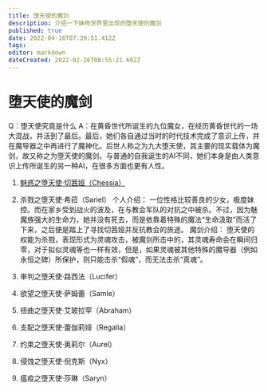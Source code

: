 ```yaml
---
title: 堕天使的魔剑
description: 介绍一下妹吻世界里出现的堕天使的魔剑
published: true
date: 2022-04-16T07:39:51.412Z
tags: 
editor: markdown
dateCreated: 2022-02-26T08:55:21.662Z
---
```


# 堕天使的魔剑
Q：堕天使究竟是什么
A：在黄昏世代所诞生的九位魔女，在经历黄昏世代的一场大混战，并活到了最后。最后，她们各自通过当时的时代技术完成了意识上传，并在魔导器之中再进行了魔神化。后世人称之为九大堕天使，其主要的现实载体为魔剑，故又称之为堕天使的魔剑。与普通的自我诞生的AI不同，她们本身是由人类意识上传所诞生的另一种AI，在很多方面也更有人性。

1. <a href="堕天使的魔剑/魅惑之堕天使·切茜娅(Chessia)">魅惑之堕天使·切茜娅（Chessia）</a>

2. 杀戮之堕天使·希菈（Sariel）
个人介绍：
一位性格比较善良的少女，极度妹控。而在家乡受到战火的波及，在与教会军队的对抗之中被杀。不过，因为魅魔族强大的生命力，她并没有死去，而是依靠着特殊的魔法“生命汲取”而活了下来，之后便是踏上了寻找切茜娅并反抗教会的旅途。
魔剑介绍：
堕天使的权能为杀戮，表现形式为灵魂攻击，被魔剑所击中的，其灵魂寿命会在瞬间归零，对于拟似灵魂等也一样有效，但是，如果灵魂被其他特殊的魔导器（例如永恒之碑）所保护，则只能击杀“假魂”，而无法击杀“真魂”。

3. 审判之堕天使·路西法（Lucifer）

4. 欲望之堕天使·萨姆蕾（Samle）
5. 扭曲之堕天使·艾玻拉罕（Abraham）
6. 支配之堕天使·蕾伽莉娅（Regalia）
7. 约束之堕天使·奥莉尔（Aurel）
8. 侵蚀之堕天使·倪克斯（Nyx）
9. 瘟疫之堕天使·莎琳（Saryn）